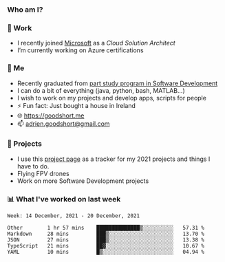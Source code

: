 ### Who am I?

<!--
**goodshort/goodshort** is a ✨ _special_ ✨ repository because its `README.md` (this file) appears on your GitHub profile.
-->
### 💼 Work
- I recently joined [Microsoft](https://www.microsoft.com/) as a _Cloud Solution Architect_
- I’m currently working on Azure certifications

### 🌱 Me
- Recently graduated from [part study program in Software Development](https://www.goodshort.me/who-am-i/studies#higher-diploma-in-software-development)
- I can do a bit of everything (java, python, bash, MATLAB...)
- I wish to work on my projects and develop apps, scripts for people
- ⚡ Fun fact: Just bought a house in Ireland
- 🌐 https://goodshort.me
- 📫 adrien.goodshort@gmail.com

### 🚧 Projects

- I use this [project page](https://github.com/users/goodshort/projects/2) as a tracker for my 2021 projects and things I have to do.
- Flying FPV drones
- Work on more Software Development projects

### 📊 What I've worked on last week

<!--START_SECTION:waka-->
```text
Week: 14 December, 2021 - 20 December, 2021

Other        1 hr 57 mins    ██████████████▒░░░░░░░░░░   57.31 % 
Markdown     28 mins         ███▒░░░░░░░░░░░░░░░░░░░░░   13.70 % 
JSON         27 mins         ███▒░░░░░░░░░░░░░░░░░░░░░   13.38 % 
TypeScript   21 mins         ██▓░░░░░░░░░░░░░░░░░░░░░░   10.67 % 
YAML         10 mins         █▒░░░░░░░░░░░░░░░░░░░░░░░   04.94 % 
```
<!--END_SECTION:waka-->
